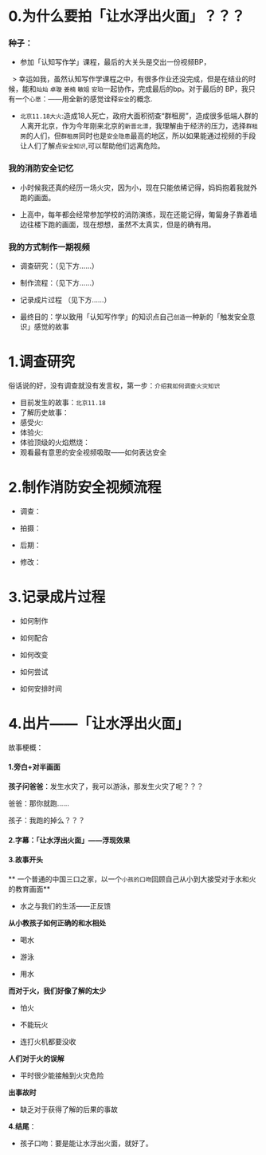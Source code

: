 # 0.为什么要拍「让水浮出火面」？？？

### 种子：

- 参加「认知写作学」课程，最后的大关头是交出一份视频BP，

   > 幸运如我，虽然认知写作学课程之中，有很多作业还没完成，但是在结业的时候，能和`灿灿` `卓璇` `姜楠` `敏姐` `安珀`一起协作，完成最后的bp。对于最后的  BP，我只有一个`心愿`：——用全新的感觉诠释`安全`的概念.

- `北京11.18大火`:造成18人死亡，政府大面积彻查“群租房”，造成很多低端人群的人离开北京，作为今年刚来北京的`新晋北漂`，我理解由于经济的压力，选择`群租房`的人们，但`群租房`同时也是`安全隐患`最高的地区，所以如果能通过视频的手段让人们了解点`安全知识`,可以帮助他们远离危险。

### 我的消防安全记忆

- 小时候我还真的经历一场火灾，因为小，现在只能依稀记得，妈妈抱着我就外跑的画面。

- 上高中，每年都会经常参加学校的消防演练，现在还能记得，匍匐身子靠着墙边往楼下跑的画面，现在想想，虽然不太真实，但是的确有用。

### 我的方式制作一期视频

- 调查研究：（见下方……）

- 制作流程：（见下方……）

- 记录成片过程 （见下方……）

- 最终目的：学以致用「认知写作学」的知识点自己`创造`一种新的「触发安全意识」感觉的故事

# 1.调查研究

俗话说的好，没有调查就没有发言权，第一步：`介绍我如何调查火灾知识`


 - 目前发生的故事：`北京11.18`
 - 了解历史故事：
 - 感受火:
 - 体验火:
 - 体验顶级的火焰燃烧：
 - 观看最有意思的安全视频吸取——如何表达安全

# 2.制作消防安全视频流程
 
 - 调查：
 
 - 拍摄：
 
 - 后期：
 
 - 修改：
 
 
# 3.记录成片过程

- 如何制作

- 如何配合

- 如何改变

- 如何尝试

- 如何安排时间
 
# 4.出片——「让水浮出火面」

故事梗概：

#### 1.旁白+对半画面

**孩子问爸爸**：发生水灾了，我可以游泳，那发生火灾了呢？？？

爸爸：那你就跑……

孩子：我跑的掉么？？？

#### 2.字幕：「让水浮出火面」——浮现效果

#### 3.故事开头

** 一个普通的中国三口之家，以一个`小孩的口吻`回顾自己从小到大接受对于水和火的教育画面**

- 水之与我们的生活——正反馈

**从小教孩子如何正确的和水相处**

- 喝水

- 游泳

- 用水

**而对于火，我们好像了解的太少**

- 怕火

- 不能玩火

- 连打火机都要没收

**人们对于火的误解**

- 平时很少能接触到火灾危险


**出事故时**

- 缺乏对于获得了解的后果的事故

**4.结尾**：

- 孩子口吻：要是能让水浮出火面，就好了。

 

